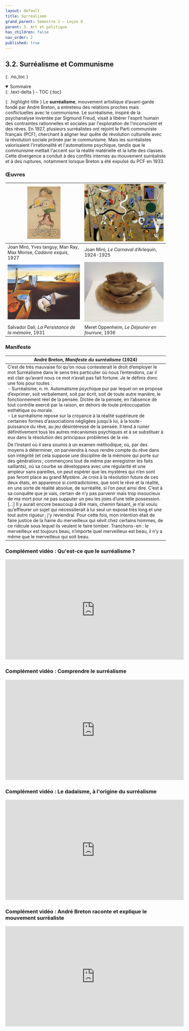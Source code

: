 ```yaml
---
layout: default
title: Surréalisme
grand_parent: Semestre 2 – Leçon 8
parent: 3. Art et politique
has_children: false
nav_order: 2
published: true
---
```

## 3.2. Surréalisme et Communisme
{: .no_toc }

<details open markdown="block">
  <summary>
    Sommaire
  </summary>
  {: .text-delta }
- TOC
{:toc}
</details>

{: .highlight-title }
Le **surréalisme**, mouvement artistique d’avant-garde fondé par André Breton, a entretenu des relations proches mais conflictuelles avec le communisme. Le surréalisme, inspiré de la psychanalyse inventée par Sigmund Freud, visait à libérer l'esprit humain des contraintes rationnelles et sociales par l'exploration de l'inconscient et des rêves. En 1927, plusieurs surréalistes ont rejoint le Parti communiste français (PCF), cherchant à aligner leur quête de révolution culturelle avec la révolution sociale prônée par le communisme. Mais les surréalistes valorisaient l'irrationalité et l'automatisme psychique, tandis que le communisme mettait l'accent sur la réalité matérielle et la lutte des classes. Cette divergence a conduit à des conflits internes au mouvement surréaliste et à des ruptures, notamment lorsque Breton a été expulsé du PCF en 1933.

### Œuvres

| <a href="../../assets/img/cadavre.jpeg" target="_blank"><img src="../../assets/img/cadavre.jpeg" style="zoom:16%;" /></a>  | <a href="../../assets/img/miro.png" target="_blank"><img src="../../assets/img/miro.png" style="zoom:100%;" /></a>  |
| ------------------------------------------------------------------- | ------------------------------------------------ |
| Joan Miró, Yves tanguy, Man Ray, Max Morise, *Cadavre exquis*, 1927 | Joan Miró, _Le Carnaval d’Arlequin_, 1924-1925  |
| <a href="../../assets/img/dali.png" target="_blank"><img src="../../assets/img/dali.png" style="zoom:54%;" /></a>  | <a href="../../assets/img/fourrure.png" target="_blank"><img src="../../assets/img/fourrure.png" style="zoom:60%;" /></a>|
| Salvador Dalí, *La Persistance de la mémoire*, 1931                | Meret Oppenheim, _Le Déjeuner en fourrure_, 1936 |

### Manifeste


| André Breton, *Manifeste du surréalisme* (1924)              |
| ---------------------------------------------------------------------------------- |
| C’est de très mauvaise foi qu’on nous contesterait le droit  d’employer le mot Surréalisme dans le sens très particulier où  nous l’entendons, car il est clair qu’avant nous ce mot n’avait  pas fait fortune. Je le définis donc une fois pour toutes :<br>- Surréalisme, n. m. Automatisme psychique pur par lequel on se  propose d’exprimer, soit verbalement, soit par écrit, soit de  toute autre manière, le fonctionnement réel de la pensée. Dictée  de la pensée, en l’absence de tout contrôle exercé par la raison, en dehors de toute préoccupation esthétique ou morale.<br>- Le surréalisme repose sur la croyance à la réalité supérieure de certaines formes d’associations négligées jusqu’à lui, à la toute-puissance du rêve, au jeu désintéressé de la  pensée. Il tend à ruiner définitivement tous les autres mécanismes  psychiques et à se substituer à eux dans la résolution des  principaux problèmes de la vie. |
| De l’instant où il sera soumis à un examen méthodique, où, par des moyens à déterminer, on parviendra à nous rendre compte du rêve dans son intégrité (et cela suppose une discipline de la mémoire qui porte sur des générations ; commençons tout de même par enregistrer les faits saillants), où sa courbe se développera avec une régularité et une ampleur sans pareilles, on peut espérer que les mystères qui n’en sont pas feront place au grand Mystère. Je crois à la résolution future de ces deux états, en apparence si contradictoires, que sont le rêve et la réalité, en une sorte de réalité absolue, de surréalité, si l’on peut ainsi dire. C’est à sa conquête que je vais, certain de n’y pas parvenir mais trop insoucieux de ma mort pour ne pas supputer un peu les joies d’une telle possession. […] Il y aurait encore beaucoup à dire mais, chemin faisant, je n’ai voulu qu’effleurer un sujet qui nécessiterait à lui seul un exposé très long et une tout autre rigueur ; j’y reviendrai. Pour cette fois, mon intention était de faire justice de la haine du merveilleux qui sévit chez certains hommes, de ce ridicule sous lequel ils veulent le faire tomber. Tranchons-en : le merveilleux est toujours beau, n’importe quel merveilleux est beau, il n’y a même que le merveilleux qui soit beau. |

### Complément vidéo : Qu'est-ce que le surréalisme ?

<iframe width="560" height="315" src="https://www.youtube.com/embed/KAgvZCcJM1k?si=oO593R7cG7V5xQYT" title="YouTube video player" frameborder="0" allow="accelerometer; autoplay; clipboard-write; encrypted-media; gyroscope; picture-in-picture; web-share" referrerpolicy="strict-origin-when-cross-origin" allowfullscreen></iframe>

### Complément vidéo : Comprendre le surréalisme

<iframe width="560" height="315" src="https://www.youtube.com/embed/So9wxAVmsa4?si=DibKDn6_XyvwBGMV" title="YouTube video player" frameborder="0" allow="accelerometer; autoplay; clipboard-write; encrypted-media; gyroscope; picture-in-picture; web-share" referrerpolicy="strict-origin-when-cross-origin" allowfullscreen></iframe>

### Complément vidéo : Le dadaïsme, à l'origine du surréalisme

<iframe width="560" height="315" src="https://www.youtube.com/embed/hUbP2Ae-miU?si=AIr0p9InekIkHh-C" title="YouTube video player" frameborder="0" allow="accelerometer; autoplay; clipboard-write; encrypted-media; gyroscope; picture-in-picture; web-share" referrerpolicy="strict-origin-when-cross-origin" allowfullscreen></iframe>

### Complément vidéo : André Breton raconte et explique le mouvement surréaliste

<iframe width="560" height="315" src="https://www.youtube.com/embed/wppj0h1_OXc?si=76STXP6yDP1rUSRr" title="YouTube video player" frameborder="0" allow="accelerometer; autoplay; clipboard-write; encrypted-media; gyroscope; picture-in-picture; web-share" referrerpolicy="strict-origin-when-cross-origin" allowfullscreen></iframe>